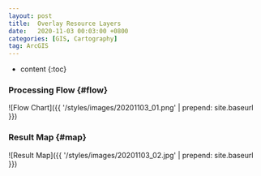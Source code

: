 ```yaml
---
layout: post
title:  Overlay Resource Layers
date:   2020-11-03 00:03:00 +0800
categories: [GIS, Cartography]
tag: ArcGIS
---
```


* content
{:toc}


[comment]: <> (Processing Flow				{#flow})

[comment]: <> (====================================)
### Processing Flow    {#flow}
![Flow Chart]({{ '/styles/images/20201103_01.png' | prepend: site.baseurl  }})
<br>
### Result Map  {#map} 
![Result Map]({{ '/styles/images/20201103_02.jpg' | prepend: site.baseurl  }})


